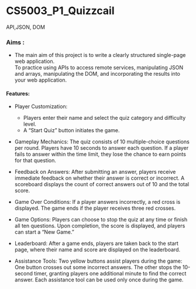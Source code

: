 # CS5003_P1_Quizzcail
 API,JSON, DOM

### Aims :
 - The main aim of this project is to write a clearly structured single-page web application.  
   To practice using APIs to access remote services, manipulating JSON and arrays, manipulating the DOM, and incorporating the results into your web application.

#### Features:
 - Player Customization:
    - Players enter their name and select the quiz category and difficulty level.
    - A “Start Quiz” button initiates the game.
 - Gameplay Mechanics:
 The quiz consists of 10 multiple-choice questions per round.
 Players have 10 seconds to answer each question.
 If a player fails to answer within the time limit, they lose the chance to earn points for that question.
 
 - Feedback on Answers:
 After submitting an answer, players receive immediate feedback on whether their answer is correct or incorrect.
 A scoreboard displays the count of correct answers out of 10 and the total score.
 
 - Game Over Conditions:
 If a player answers incorrectly, a red cross is displayed.
 The game ends if the player receives three red crosses.
 
 - Game Options:
  Players can choose to stop the quiz at any time or finish all ten questions.
  Upon completion, the score is displayed, and players can start a “New Game.”
 
 - Leaderboard:
 After a game ends, players are taken back to the start page, where their name and score are displayed on the leaderboard.
 
 - Assistance Tools:
 Two yellow buttons assist players during the game:
 One button crosses out some incorrect answers.
 The other stops the 10-second timer, granting players one additional minute to find the correct answer.
 Each assistance tool can be used only once during the game.
